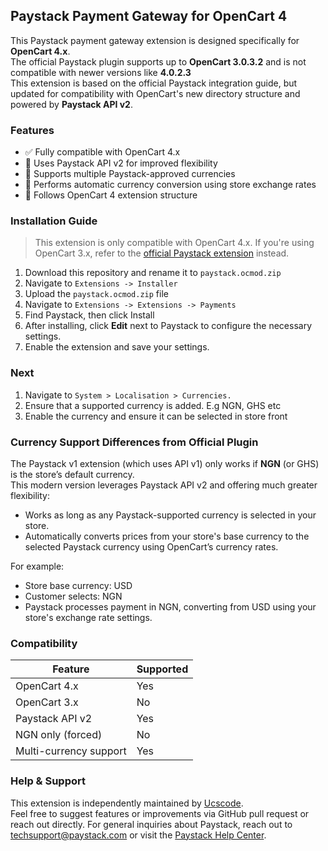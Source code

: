 ## Paystack Payment Gateway for OpenCart 4

This Paystack payment gateway extension is designed specifically for **OpenCart 4.x**.  
The official Paystack plugin supports up to **OpenCart 3.0.3.2** and is not compatible with newer versions like **4.0.2.3**  
This extension is based on the official Paystack integration guide, but updated for compatibility with OpenCart's new directory structure and powered by **Paystack API v2**.

### Features

- ✅ Fully compatible with OpenCart 4.x
- 🚀 Uses Paystack API v2 for improved flexibility
- 💱 Supports multiple Paystack-approved currencies
- 🔄 Performs automatic currency conversion using store exchange rates
- 🧩 Follows OpenCart 4 extension structure

### Installation Guide

> This extension is only compatible with OpenCart 4.x. If you're using OpenCart 3.x, refer to the [official Paystack extension](https://www.opencart.com/index.php?route=marketplace/extension/info&extension_id=25767) instead.

1. Download this repository and rename it to `paystack.ocmod.zip`
2. Navigate to `Extensions -> Installer`
3. Upload the `paystack.ocmod.zip` file
4. Navigate to `Extensions -> Extensions -> Payments`
5. Find Paystack, then click Install
6. After installing, click **Edit** next to Paystack to configure the necessary settings.
7. Enable the extension and save your settings.

### Next

1. Navigate to `System > Localisation > Currencies.`
2. Ensure that a supported currency is added. E.g NGN, GHS etc
3. Enable the currency and ensure it can be selected in store front

### Currency Support Differences from Official Plugin

The Paystack v1 extension (which uses API v1) only works if **NGN** (or GHS) is the store’s default currency.  
This modern version leverages Paystack API v2 and offering much greater flexibility:

- Works as long as any Paystack-supported currency is selected in your store.
- Automatically converts prices from your store's base currency to the selected Paystack currency using OpenCart’s currency rates.

For example:

- Store base currency: USD
- Customer selects: NGN
- Paystack processes payment in NGN, converting from USD using your store's exchange rate settings.

### Compatibility

| Feature                | Supported |
| ---------------------- | --------- |
| OpenCart 4.x           | Yes     |
| OpenCart 3.x           | No      |
| Paystack API v2        | Yes     |
| NGN only (forced)      | No      |
| Multi-currency support | Yes     |


### Help &amp; Support

This extension is independently maintained by [Ucscode](https://ucscode.com).  
Feel free to suggest features or improvements via GitHub pull request or reach out directly.
For general inquiries about Paystack, reach out to techsupport@paystack.com or visit the [Paystack Help Center](https://support.paystack.com/).
